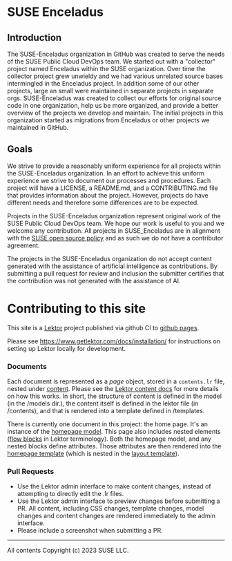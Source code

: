 # SUSE Enceladus

## Introduction

The SUSE-Enceladus organization in GitHub was created to serve the needs of the SUSE Public Cloud DevOps team. We started out with a "collector" project named Enceladus within the SUSE organization. Over time the collector project grew unwieldy and we had various unrelated source bases intermingled in the Enceladus project. In addition some of our other projects, large an small were maintained in separate projects in separate orgs. SUSE-Enceladus was created to collect our efforts for original source code in one organization, help us be more organized, and provide a better overview of the projects we develop and maintain. The initial projects in this organization started as migrations from Enceladus or other projects we maintained in GitHub.

## Goals

We strive to provide a reasonably uniform experience for all projects within the SUSE-Enceladus organization. In an effort to achieve this uniform experience we strive to document our processes and procedures. Each project will have a LICENSE, a README.md, and a CONTRIBUTING.md file that provides information about the project. However, projects do have different needs and therefore some differences are to be expected.

Projects in the SUSE-Enceladus organization represent original work of the SUSE Public Cloud DevOps team. We hope our work is useful to you and we welcome any contribution. All projects in SUSE_Enceladus are in alignment with the [SUSE open source policy][1] and as such we do not have a contributor agreement.

The projects in the SUSE-Enceladus organization do not accept content generated with the assistance of artificial intelligence as contributions. By submitting a pull request for review and inclusion the submitter certifies that the contribution was not generated with the assistance of AI.

[1]: https://opensource.suse.com/suse-open-source-policy

# Contributing to this site

This site is a [Lektor](https://www.getlektor.com/) project published via github CI to [github pages](https://pages.github.com/).

Please see https://www.getlektor.com/docs/installation/ for instructions on setting up Lektor locally for development.

### Documents

Each document is represented as a _page_ object, stored in a `contents.lr` file, nested under [content](/content). Please see the [Lektor content docs](https://www.getlektor.com/docs/content/) for more details on how this works. In short, the structure of content is defined in the model (in the /models dir.), the content itself is defined in the lektor file (in /contents), and that is rendered into a template defined in /templates.


There is currently one document in this project: the home page. It's an instance of the [homepage model](/models/homepage.ini). This page also includes nested elements ([flow blocks](https://www.getlektor.com/docs/content/flow/) in Lektor terminology). Both the homepage model, and any nested blocks define attributes. Those attributes are then rendered into the [homepage template](/templates/homepage.html) (which is nested in the [layout template](/templates/layout.html)).

### Pull Requests

* Use the Lektor admin interface to make content changes, instead of attempting to directly edit the .lr files.
* Use the Lektor admin interface to preview changes before submitting a PR. All content, including CSS changes, template changes, model changes and content changes are rendered immediately to the admin interface.
* Please include a screenshot when submitting a PR.

---
All contents Copyright (c) 2023 SUSE LLC.
